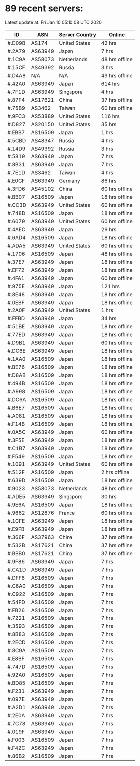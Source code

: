 # 89 recent servers:

Latest update at: Fri Jan 10 05:10:08 UTC 2020

| ID | ASN | Server Country | Online |
| -- | --- | -------------- | ------ |
| #.D09B | AS174 | United States | 42 hrs |
| #.2A79 | AS63949 | Japan | 7 hrs |
| #.1C9A | AS58073 | Netherlands | 48 hrs offline |
| #.15CF | AS49392 | Russia | 3 hrs |
| #.D4A8 | N/A | N/A | 49 hrs offline |
| #.42A0 | AS63949 | Japan | 614 hrs |
| #.7F1D | AS63949 | Singapore | 4 hrs |
| #.87F4 | AS17621 | China | 37 hrs offline |
| #.75B9 | AS3462 | Taiwan | 60 hrs offline |
| #.9FC3 | AS53889 | United States | 116 hrs |
| #.D827 | AS20150 | United States | 35 hrs |
| #.EBB7 | AS16509 | Japan | 1 hrs |
| #.5CBD | AS48347 | Russia | 4 hrs |
| #.14D9 | AS49392 | Russia | 3 hrs |
| #.5819 | AS63949 | Japan | 7 hrs |
| #.8B31 | AS63949 | Japan | 7 hrs |
| #.7E1D | AS3462 | Taiwan | 4 hrs |
| #.E0CF | AS63949 | Germany | 86 hrs |
| #.3FD6 | AS45102 | China | 60 hrs offline |
| #.BB07 | AS16509 | Japan | 18 hrs offline |
| #.CC3D | AS63949 | United States | 60 hrs offline |
| #.748D | AS16509 | Japan | 18 hrs offline |
| #.6079 | AS63949 | United States | 60 hrs offline |
| #.4AEC | AS63949 | Japan | 29 hrs |
| #.6AD4 | AS16509 | Japan | 18 hrs offline |
| #.ADA5 | AS63949 | United States | 60 hrs offline |
| #.1706 | AS16509 | Japan | 48 hrs offline |
| #.37E7 | AS63949 | Japan | 18 hrs offline |
| #.EF72 | AS63949 | Japan | 18 hrs offline |
| #.4FA1 | AS63949 | Japan | 60 hrs offline |
| #.975E | AS63949 | Japan | 121 hrs |
| #.8E48 | AS63949 | Japan | 18 hrs offline |
| #.0EBF | AS63949 | Japan | 18 hrs offline |
| #.2A0F | AS63949 | United States | 1 hrs |
| #.FFBD | AS63949 | Japan | 34 hrs |
| #.51BE | AS63949 | Japan | 18 hrs offline |
| #.77ED | AS63949 | Japan | 18 hrs offline |
| #.D9B1 | AS63949 | Japan | 60 hrs offline |
| #.DC6E | AS63949 | Japan | 18 hrs offline |
| #.1AA0 | AS16509 | Japan | 18 hrs offline |
| #.BE76 | AS16509 | Japan | 18 hrs offline |
| #.D8AB | AS16509 | Japan | 18 hrs offline |
| #.494B | AS16509 | Japan | 18 hrs offline |
| #.A998 | AS16509 | Japan | 18 hrs offline |
| #.DC6A | AS16509 | Japan | 18 hrs offline |
| #.B6E7 | AS16509 | Japan | 18 hrs offline |
| #.A081 | AS16509 | Japan | 18 hrs offline |
| #.F14B | AS16509 | Japan | 18 hrs offline |
| #.0A5C | AS63949 | Japan | 60 hrs offline |
| #.3F5E | AS63949 | Japan | 18 hrs offline |
| #.C1B7 | AS63949 | Japan | 18 hrs offline |
| #.F549 | AS16509 | Japan | 18 hrs offline |
| #.1091 | AS63949 | United States | 60 hrs offline |
| #.512F | AS16509 | Japan | 2 hrs offline |
| #.639D | AS16509 | Japan | 18 hrs offline |
| #.9023 | AS58073 | Netherlands | 48 hrs offline |
| #.ADE5 | AS63949 | Singapore | 30 hrs |
| #.9E6A | AS16509 | Japan | 18 hrs offline |
| #.9662 | AS12876 | France | 60 hrs offline |
| #.1CFE | AS63949 | Japan | 18 hrs offline |
| #.E9FB | AS63949 | Japan | 18 hrs offline |
| #.366F | AS37963 | China | 37 hrs offline |
| #.532B | AS17621 | China | 37 hrs offline |
| #.BBB0 | AS17621 | China | 37 hrs offline |
| #.9F86 | AS63949 | Japan | 7 hrs |
| #.CA1D | AS63949 | Japan | 7 hrs |
| #.DFF8 | AS16509 | Japan | 7 hrs |
| #.C6A0 | AS16509 | Japan | 7 hrs |
| #.C922 | AS16509 | Japan | 7 hrs |
| #.54FD | AS16509 | Japan | 7 hrs |
| #.FB26 | AS16509 | Japan | 7 hrs |
| #.7221 | AS16509 | Japan | 7 hrs |
| #.3593 | AS16509 | Japan | 7 hrs |
| #.8B83 | AS16509 | Japan | 7 hrs |
| #.2ECD | AS16509 | Japan | 7 hrs |
| #.8C9A | AS16509 | Japan | 7 hrs |
| #.E8BF | AS16509 | Japan | 7 hrs |
| #.747D | AS16509 | Japan | 7 hrs |
| #.92A0 | AS16509 | Japan | 7 hrs |
| #.BD85 | AS16509 | Japan | 7 hrs |
| #.F231 | AS63949 | Japan | 7 hrs |
| #.097E | AS63949 | Japan | 7 hrs |
| #.A2D1 | AS63949 | Japan | 7 hrs |
| #.2E0A | AS63949 | Japan | 7 hrs |
| #.7C78 | AS63949 | Japan | 7 hrs |
| #.019F | AS63949 | Japan | 7 hrs |
| #.F003 | AS16509 | Japan | 7 hrs |
| #.F42C | AS63949 | Japan | 7 hrs |
| #.86B2 | AS16509 | Japan | 7 hrs |

